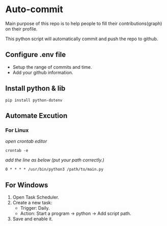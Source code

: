# Auto-commit
Main purpose of this repo is to help people to fill their contributions(graph) on their profile. 

This python script will automatically commit and push the repo to github.

##  Configure .env file
- Setup the range of commits and time.
- Add your github information.

## Install python & lib
```
pip install python-dotenv
```

## Automate Excution
### For Linux
*open crontab editor*
```
crontab -e
```
*add the line as below (put your path correctly.)*
```
0 * * * * /usr/bin/python3 /path/to/main.py
```

## For Windows
1. Open Task Scheduler.
2. Create a new task:
    - Trigger: Daily.
    - Action: Start a program → python → Add script path.
3. Save and enable it.

